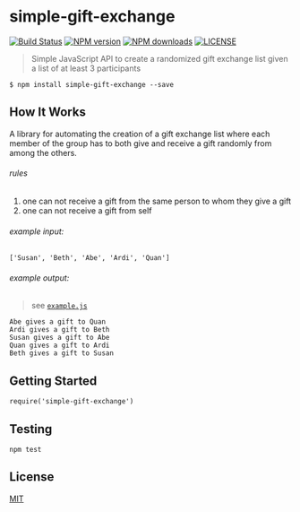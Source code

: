 # simple-gift-exchange

[![Build Status](http://img.shields.io/travis/wilmoore/simple-gift-exchange.svg)](https://travis-ci.org/wilmoore/simple-gift-exchange) [![NPM version](http://img.shields.io/npm/v/simple-gift-exchange.svg)](https://www.npmjs.org/package/simple-gift-exchange) [![NPM downloads](http://img.shields.io/npm/dm/simple-gift-exchange.svg)](https://www.npmjs.org/package/simple-gift-exchange) [![LICENSE](http://img.shields.io/npm/l/simple-gift-exchange.svg)](license)

> Simple JavaScript API to create a randomized gift exchange list given a list of at least 3 participants

    $ npm install simple-gift-exchange --save

## How It Works

A library for automating the creation of a gift exchange list where each member of the group has to both give and receive a gift randomly from among the others.

###### rules

1. one can not receive a gift from the same person to whom they give a gift
2. one can not receive a gift from self

###### example input:
```
['Susan', 'Beth', 'Abe', 'Ardi', 'Quan']
```

###### example output:
> see [`example.js`](./example.js)
```
Abe gives a gift to Quan
Ardi gives a gift to Beth
Susan gives a gift to Abe
Quan gives a gift to Ardi
Beth gives a gift to Susan
```

## Getting Started

    require('simple-gift-exchange')

## Testing

    npm test

## License

  [MIT](license)
